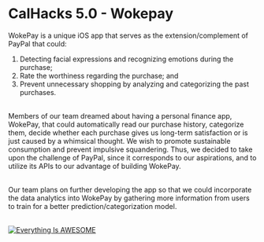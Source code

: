 # CalHacks 5.0 - Wokepay
WokePay is a unique iOS app that serves as the extension/complement of PayPal that could: <br/>
1. Detecting facial expressions and recognizing emotions during the purchase; <br/>
2. Rate the worthiness regarding the purchase; and <br/>
3. Prevent unnecessary shopping by analyzing and categorizing the past purchases. <br/>
<br/>
Members of our team dreamed about having a personal finance app, WokePay, that could automatically read our purchase history, categorize them, decide whether each purchase gives us long-term satisfaction or is just caused by a whimsical thought. We wish to promote sustainable consumption and prevent impulsive squandering. Thus, we decided to take upon the challenge of PayPal, since it corresponds to our aspirations, and to utilize its APIs to our advantage of building WokePay. <br/>
<br/>

Our team plans on further developing the app so that we could incorporate the data analytics into WokePay by gathering more information from users to train for a better prediction/categorization model. <br/>
<br/>

[![Everything Is AWESOME](https://img.youtube.com/vi/StTqXEQ2l-Y/0.jpg)](https://youtu.be/LIbzlJjFIzc)